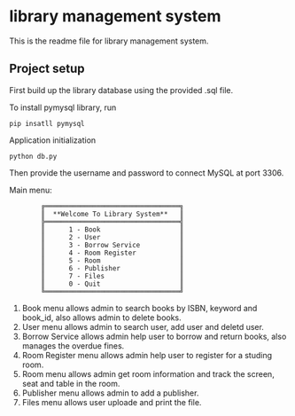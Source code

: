 # library management system
This is the readme file for library management system. 
## Project setup
First build up the library database using the provided .sql file.

To install pymysql library, run
```
pip insatll pymysql 
```
Application initialization
```
python db.py
```
Then provide the username and password to connect MySQL at port 3306.

Main menu:
```
        ╔══════════════════════════════════╗
        ║  **Welcome To Library System**   ║
        ╠══════════════════════════════════╣
        ║      1 - Book                    ║
        ║      2 - User                    ║
        ║      3 - Borrow Service          ║
        ║      4 - Room Register           ║
        ║      5 - Room                    ║
        ║      6 - Publisher               ║
        ║      7 - Files                   ║
        ║      0 - Quit                    ║
        ╚══════════════════════════════════╝
```
1. Book menu allows admin to search books by ISBN, keyword and book_id, also allows admin to delete books.
2. User menu allows admin to search user, add user and deletd user.
3. Borrow Service allows admin help user to borrow and return books, also manages the overdue fines.
4. Room Register menu allows admin help user to register for a studing room.
5. Room menu allows admin get room information and track the screen, seat and table in the room.
6. Publisher menu allows admin to add a publisher.
7. Files menu allows user uploade and print the file.
